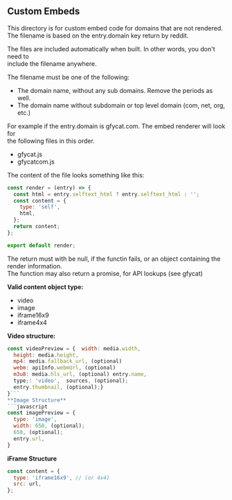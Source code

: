 ## Custom Embeds

This directory is for custom embed code for domains that are not rendered.  
The filename is based on the entry.domain key return by reddit.

The files are included automatically when built. In other words, you don't need to  
include the filename anywhere.

The filename must be one of the following:

- The domain name, without any sub domains. Remove the periods as well.
- The domain name without subdomain or top level domain (com, net, org, etc.)

For example if the entry.domain is gfycat.com. The embed renderer will look for  
the following files in this order.

- gfycat.js
- gfycatcom.js

The content of the file looks something like this:

```javascript 1.8
const render = (entry) => {
  const html = entry.selftext_html ? entry.selftext_html : '';
  const content = {
    type: 'self',
    html,
  };
  return content;
};

export default render;
```

The return must with be null, if the functin fails, or an object containing the render information.  
The function may also return a promise, for API lookups (see gfycat)

**Valid content object type:**

- video
- image
- iframe16x9
- iframe4x4

**Video structure:**

````javascript
const videoPreview = {  width: media.width,
  height: media.height,
  mp4: media.fallback_url, (optional)
  webm: apiInfo.webmUrl, (optional)
  m3u8: media.hls_url, (optional) entry.name,
  type;: 'video',  sources, (optional);
  entry.thumbnail, (optional);}
}```
**Image Structure**
```javascript
const imagePreview = {
  type: 'image',
  width: 650, (optional);
  650, (optional);
  entry.url,
}
````

**iFrame Structure**

```javascript
const content = {
  type: 'iframe16x9', // (or 4x4)
  src: url,
};
```
